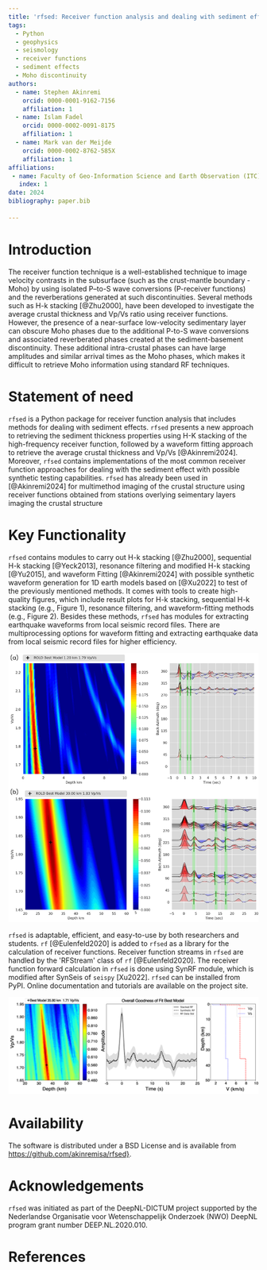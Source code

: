 ```yaml
---
title: 'rfsed: Receiver function analysis and dealing with sediment effects'
tags:
  - Python
  - geophysics
  - seismology
  - receiver functions
  - sediment effects
  - Moho discontinuity
authors:
  - name: Stephen Akinremi
    orcid: 0000-0001-9162-7156
    affiliation: 1
  - name: Islam Fadel
    orcid: 0000-0002-0091-8175
    affiliation: 1
  - name: Mark van der Meijde
    orcid: 0000-0002-8762-585X
    affiliation: 1
affiliations:
 - name: Faculty of Geo-Information Science and Earth Observation (ITC), University of Twente, Enschede, The Netherlands
   index: 1
date: 2024
bibliography: paper.bib

---
```


# Introduction

The receiver function technique is a well-established technique to image velocity contrasts in the subsurface (such as the crust-mantle boundary - Moho) by using isolated P–to-S wave conversions (P-receiver functions) and the reverberations generated at such discontinuities. Several methods such as H-k stacking [@Zhu2000], have been developed to investigate the average crustal thickness and Vp/Vs ratio using receiver functions. However, the presence of a near-surface low-velocity sedimentary layer can obscure Moho phases due to the additional P-to-S wave conversions and associated reverberated phases created at the sediment-basement discontinuity. These additional intra-crustal phases can have large amplitudes and similar arrival times as the Moho phases, which makes it difficult to retrieve Moho information using standard RF techniques. 

# Statement of need
``rfsed`` is a Python package for receiver function analysis that includes methods for dealing with sediment effects. ``rfsed`` presents a new approach to retrieving the sediment thickness properties using H-K stacking of the high-frequency receiver function, followed by a waveform fitting approach to retrieve the average crustal thickness and Vp/Vs [@Akinremi2024]. Moreover, ``rfsed`` contains implementations of the most common receiver function approaches for dealing with the sediment effect with possible synthetic testing capabilities. ``rfsed`` has already been used in [@Akinremi2024] for multimethod imaging of the crustal structure using receiver functions obtained from stations overlying seimentary layers imaging the crustal structure 

# Key Functionality
``rfsed`` contains modules to carry out H-k stacking [@Zhu2000], sequential H-k stacking [@Yeck2013], resonance filtering and modified H-k stacking [@Yu2015], and waveform Fitting [@Akinremi2024] with possible synthetic waveform generation for 1D earth models based on [@Xu2022] to test of the previously mentioned methods. It comes with tools to create high-quality figures, which include result plots for H-k stacking, sequential H-k stacking (e.g., Figure 1), resonance filtering, and waveform-fitting methods (e.g., Figure 2). Besides these methods, ``rfsed`` has modules for extracting earthquake waveforms from local seismic record files. There are multiprocessing options for waveform fitting and extracting earthquake data from local seismic record files for higher efficiency.

![Example of a sequential H-k stacking plot for receiver functions obtained from station ROLD (Network: NL) (a) sediment layer (b) Moho layer, generated using ``rfsed``](paper_figures/Figure1.png)

``rfsed`` is adaptable, efficient, and easy-to-use by both researchers and students. ``rf`` [@Eulenfeld2020] is added to ``rfsed`` as a library for the calculation of receiver functions. Receiver function streams in ``rfsed`` are handled by the 'RFStream' class of ``rf`` [@Eulenfeld2020]. The receiver function forward calculation in ``rfsed`` is done using SynRF module, which is modified after SynSeis of ``seispy`` [Xu2022]. ``rfsed`` can be installed from PyPI. Online documentation and tutorials are available on the project site.

![Example of a waveform-fitting result plot generated using ``rfsed``](paper_figures/Figure2.png)

# Availability

The software is distributed under a BSD License and is available from <https://github.com/akinremisa/rfsed}>.


# Acknowledgements

``rfsed`` was initiated as part of the DeepNL-DICTUM project supported by the Nederlandse Organisatie voor Wetenschappelijk Onderzoek (NWO) DeepNL program grant number DEEP.NL.2020.010.



# References
